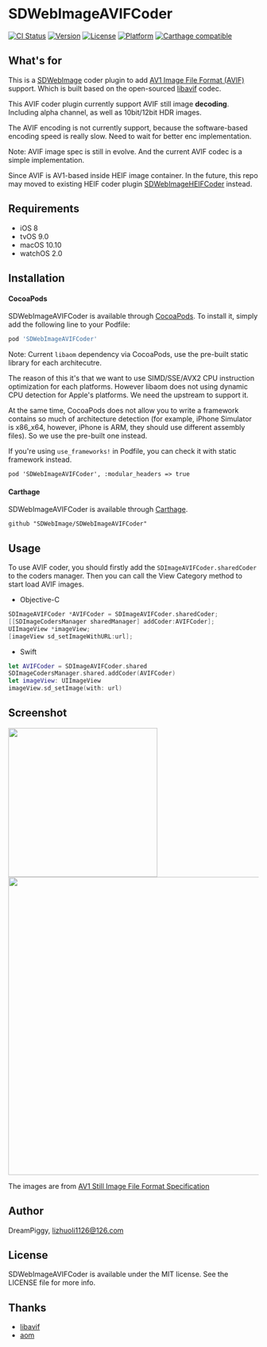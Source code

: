 # SDWebImageAVIFCoder

[![CI Status](https://img.shields.io/travis/SDWebImage/SDWebImageAVIFCoder.svg?style=flat)](https://travis-ci.org/SDWebImage/SDWebImageAVIFCoder)
[![Version](https://img.shields.io/cocoapods/v/SDWebImageAVIFCoder.svg?style=flat)](https://cocoapods.org/pods/SDWebImageAVIFCoder)
[![License](https://img.shields.io/cocoapods/l/SDWebImageAVIFCoder.svg?style=flat)](https://cocoapods.org/pods/SDWebImageAVIFCoder)
[![Platform](https://img.shields.io/cocoapods/p/SDWebImageAVIFCoder.svg?style=flat)](https://cocoapods.org/pods/SDWebImageAVIFCoder)
[![Carthage compatible](https://img.shields.io/badge/Carthage-compatible-4BC51D.svg?style=flat)](https://github.com/SDWebImage/SDWebImageAVIFCoder)

## What's for

This is a [SDWebImage](https://github.com/rs/SDWebImage) coder plugin to add [AV1 Image File Format (AVIF)](https://aomediacodec.github.io/av1-avif/) support. Which is built based on the open-sourced [libavif](https://github.com/joedrago/avif) codec.

This AVIF coder plugin currently support AVIF still image **decoding**. Including alpha channel, as well as 10bit/12bit HDR images.

The AVIF encoding is not currently support, because the software-based encoding speed is really slow. Need to wait for better enc implementation.

Note: AVIF image spec is still in evolve. And the current AVIF codec is a simple implementation.

Since AVIF is AV1-based inside HEIF image container. In the future, this repo may moved to existing HEIF coder plugin [SDWebImageHEIFCoder](https://github.com/SDWebImage/SDWebImageHEIFCoder) instead. 

## Requirements

+ iOS 8
+ tvOS 9.0
+ macOS 10.10
+ watchOS 2.0

## Installation

#### CocoaPods
SDWebImageAVIFCoder is available through [CocoaPods](https://cocoapods.org). To install
it, simply add the following line to your Podfile:

```ruby
pod 'SDWebImageAVIFCoder'
```

Note: Current `libaom` dependency via CocoaPods, use the pre-built static library for each architecutre.

The reason of this it's that we want to use SIMD/SSE/AVX2 CPU instruction optimization for each platforms. However libaom does not using dynamic CPU detection for Apple's platforms. We need the upstream to support it.

At the same time, CocoaPods does not allow you to write a framework contains so much of architecture detection (for example, iPhone Simulator is x86_x64, however, iPhone is ARM, they should use different assembly files). So we use the pre-built one instead. 

If you're using `use_frameworks!` in Podfile, you can check it with static framework instead.

```
pod 'SDWebImageAVIFCoder', :modular_headers => true
```

#### Carthage

SDWebImageAVIFCoder is available through [Carthage](https://github.com/Carthage/Carthage).

```
github "SDWebImage/SDWebImageAVIFCoder"
```

## Usage

To use AVIF coder, you should firstly add the `SDImageAVIFCoder.sharedCoder` to the coders manager. Then you can call the View Category method to start load AVIF images.

+ Objective-C

```objective-c
SDImageAVIFCoder *AVIFCoder = SDImageAVIFCoder.sharedCoder;
[[SDImageCodersManager sharedManager] addCoder:AVIFCoder];
UIImageView *imageView;
[imageView sd_setImageWithURL:url];
```

+ Swift

```swift
let AVIFCoder = SDImageAVIFCoder.shared
SDImageCodersManager.shared.addCoder(AVIFCoder)
let imageView: UIImageView
imageView.sd_setImage(with: url)
```

## Screenshot

<img src="https://raw.githubusercontent.com/SDWebImage/SDWebImageAVIFCoder/master/Example/Screenshot/AVIFDemo.png" width="300" />
<img src="https://raw.githubusercontent.com/SDWebImage/SDWebImageAVIFCoder/master/Example/Screenshot/AVIFDemo-macOS.png" width="600" />

The images are from [AV1 Still Image File Format Specification](https://github.com/AOMediaCodec/av1-avif/tree/master/testFiles)

## Author

DreamPiggy, lizhuoli1126@126.com

## License

SDWebImageAVIFCoder is available under the MIT license. See the LICENSE file for more info.

## Thanks

+ [libavif](https://github.com/joedrago/avif)
+ [aom](https://aomedia.googlesource.com/aom/)


